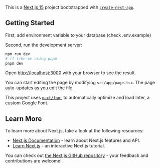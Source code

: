 This is a [Next.js 15](https://nextjs.org) project bootstrapped with [`create-next-app`](https://nextjs.org/docs/app/api-reference/create-next-app).

## Getting Started

First, add environment variable to your database (check .env.example)

Second, run the development server:

```bash
npm run dev
# if like me using pnpm
pnpm dev
```

Open [http://localhost:3000](http://localhost:3000) with your browser to see the result.

You can start editing the page by modifying `src/app/page.tsx`. The page auto-updates as you edit the file.

This project uses [`next/font`](https://nextjs.org/docs/app/building-your-application/optimizing/fonts) to automatically optimize and load Inter, a custom Google Font.

## Learn More

To learn more about Next.js, take a look at the following resources:

- [Next.js Documentation](https://nextjs.org/docs) - learn about Next.js features and API.
- [Learn Next.js](https://nextjs.org/learn) - an interactive Next.js tutorial.

You can check out [the Next.js GitHub repository](https://github.com/vercel/next.js) - your feedback and contributions are welcome!
